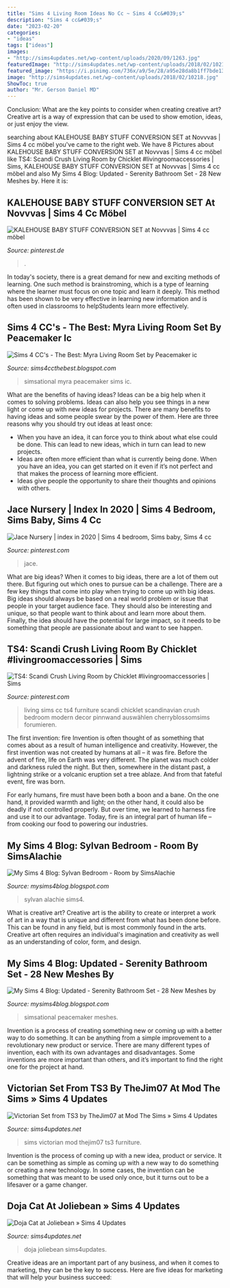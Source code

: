 ```yaml
---
title: "Sims 4 Living Room Ideas No Cc ~ Sims 4 Cc&#039;s"
description: "Sims 4 cc&#039;s"
date: "2023-02-20"
categories:
- "ideas"
tags: ["ideas"]
images:
- "http://sims4updates.net/wp-content/uploads/2020/09/1263.jpg"
featuredImage: "http://sims4updates.net/wp-content/uploads/2018/02/10218.jpg"
featured_image: "https://i.pinimg.com/736x/a9/5e/28/a95e28da8b1ff7bde132e3eca4e8b442.jpg"
image: "http://sims4updates.net/wp-content/uploads/2018/02/10218.jpg"
ShowToc: true
author: "Mr. Gerson Daniel MD"
---
```



Conclusion: What are the key points to consider when creating creative art?
Creative art is a way of expression that can be used to show emotion, ideas, or just enjoy the view.

	

		
searching about KALEHOUSE BABY STUFF CONVERSION SET at Novvvas | Sims 4 cc möbel you've came to the right web. We have 8 Pictures about KALEHOUSE BABY STUFF CONVERSION SET at Novvvas | Sims 4 cc möbel like TS4: Scandi Crush Living Room by Chicklet #livingroomaccessories | Sims, KALEHOUSE BABY STUFF CONVERSION SET at Novvvas | Sims 4 cc möbel and also My Sims 4 Blog: Updated - Serenity Bathroom Set - 28 New Meshes by. Here it is:
		
    
## KALEHOUSE BABY STUFF CONVERSION SET At Novvvas | Sims 4 Cc Möbel

<img loading=lazy src="https://i.pinimg.com/736x/2d/9a/c5/2d9ac5adefc8209117fde67abd534ba2.jpg" onerror="this.onerror=null;this.src='https://tse1.mm.bing.net/th?id=OIP.FcS7TC7gDte3taLfbFltXwHaHa&amp;pid=15.1';" alt="KALEHOUSE BABY STUFF CONVERSION SET at Novvvas | Sims 4 cc möbel">

_Source: pinterest.de_

>. 

	

In today's society, there is a great demand for new and exciting methods of learning. One such method is brainstroming, which is a type of learning where the learner must focus on one topic and learn it deeply. This method has been shown to be very effective in learning new information and is often used in classrooms to helpStudents learn more effectively.

    
## Sims 4 CC&#039;s - The Best: Myra Living Room Set By Peacemaker Ic

<img loading=lazy src="https://2.bp.blogspot.com/-HQrI9-VIQew/V7RxlZjKXuI/AAAAAAABirw/hGKqxDxKjxQz25d9s-7K-wnzucqOL9H5ACLcB/s1600/MyraLiving-styles-04.png" onerror="this.onerror=null;this.src='https://tse3.mm.bing.net/th?id=OIP.Hxecj7FQkFlGUma6WCEd_AHaD2&amp;pid=15.1';" alt="Sims 4 CC&#039;s - The Best: Myra Living Room Set by Peacemaker ic">

_Source: sims4ccthebest.blogspot.com_

>simsational myra peacemaker sims ic. 

	

What are the benefits of having ideas?
Ideas can be a big help when it comes to solving problems. Ideas can also help you see things in a new light or come up with new ideas for projects. There are many benefits to having ideas and some people swear by the power of them. Here are three reasons why you should try out ideas at least once: 
- When you have an idea, it can force you to think about what else could be done. This can lead to new ideas, which in turn can lead to new projects. 
- Ideas are often more efficient than what is currently being done. When you have an idea, you can get started on it even if it’s not perfect and that makes the process of learning more efficient. 
- Ideas give people the opportunity to share their thoughts and opinions with others.

    
## Jace Nursery | Index In 2020 | Sims 4 Bedroom, Sims Baby, Sims 4 Cc

<img loading=lazy src="https://i.pinimg.com/736x/51/19/f4/5119f438e89c2e8cad95999fa5db1ddb.jpg" onerror="this.onerror=null;this.src='https://tse4.mm.bing.net/th?id=OIP.CSZy4ywGAS6se-FaDMG10wHaFS&amp;pid=15.1';" alt="Jace Nursery | index in 2020 | Sims 4 bedroom, Sims baby, Sims 4 cc">

_Source: pinterest.com_

>jace. 

	

What are big ideas?
When it comes to big ideas, there are a lot of them out there. But figuring out which ones to pursue can be a challenge. There are a few key things that come into play when trying to come up with big ideas. 
Big ideas should always be based on a real world problem or issue that people in your target audience face. They should also be interesting and unique, so that people want to think about and learn more about them. Finally, the idea should have the potential for large impact, so it needs to be something that people are passionate about and want to see happen.

    
## TS4: Scandi Crush Living Room By Chicklet #livingroomaccessories | Sims

<img loading=lazy src="https://i.pinimg.com/736x/a9/5e/28/a95e28da8b1ff7bde132e3eca4e8b442.jpg" onerror="this.onerror=null;this.src='https://tse1.mm.bing.net/th?id=OIP.rZRCB-5l5sb9pyemIXJy2AHaFr&amp;pid=15.1';" alt="TS4: Scandi Crush Living Room by Chicklet #livingroomaccessories | Sims">

_Source: pinterest.com_

>living sims cc ts4 furniture scandi chicklet scandinavian crush bedroom modern decor pinnwand auswählen cherryblossomsims forumieren. 

	

The first invention: fire
Invention is often thought of as something that comes about as a result of human intelligence and creativity. However, the first invention was not created by humans at all – it was fire.
Before the advent of fire, life on Earth was very different. The planet was much colder and darkness ruled the night. But then, somewhere in the distant past, a lightning strike or a volcanic eruption set a tree ablaze. And from that fateful event, fire was born.

For early humans, fire must have been both a boon and a bane. On the one hand, it provided warmth and light; on the other hand, it could also be deadly if not controlled properly. But over time, we learned to harness fire and use it to our advantage. Today, fire is an integral part of human life – from cooking our food to powering our industries.

    
## My Sims 4 Blog: Sylvan Bedroom - Room By SimsAlachie

<img loading=lazy src="https://3.bp.blogspot.com/-mpi25ltIPOM/VQfP0vIk_YI/AAAAAAAGHLE/-N25xbs2wqg/s1600/tumblr_nl6lacex6E1rqviego3_1280.jpg" onerror="this.onerror=null;this.src='https://tse2.mm.bing.net/th?id=OIP.hN5ghvzQDseIv0vhPMyhbgHaEo&amp;pid=15.1';" alt="My Sims 4 Blog: Sylvan Bedroom - Room by SimsAlachie">

_Source: mysims4blog.blogspot.com_

>sylvan alachie sims4. 

	

What is creative art?
Creative art is the ability to create or interpret a work of art in a way that is unique and different from what has been done before. This can be found in any field, but is most commonly found in the arts. Creative art often requires an individual's imagination and creativity as well as an understanding of color, form, and design.

    
## My Sims 4 Blog: Updated - Serenity Bathroom Set - 28 New Meshes By

<img loading=lazy src="https://2.bp.blogspot.com/-jS3RKrk5em4/Vvc-Wo4g2gI/AAAAAAAHuPk/rwVnwjg47_E1XPWqWppspXsN8wjmOWlyA/s1600/2.png" onerror="this.onerror=null;this.src='https://tse3.mm.bing.net/th?id=OIP.JvGPrz-asdg8-nyN_8tWtAHaD2&amp;pid=15.1';" alt="My Sims 4 Blog: Updated - Serenity Bathroom Set - 28 New Meshes by">

_Source: mysims4blog.blogspot.com_

>simsational peacemaker meshes. 

	

Invention is a process of creating something new or coming up with a better way to do something. It can be anything from a simple improvement to a revolutionary new product or service. There are many different types of invention, each with its own advantages and disadvantages. Some inventions are more important than others, and it’s important to find the right one for the project at hand.

    
## Victorian Set From TS3 By TheJim07 At Mod The Sims » Sims 4 Updates

<img loading=lazy src="http://sims4updates.net/wp-content/uploads/2018/02/10218.jpg" onerror="this.onerror=null;this.src='https://tse2.mm.bing.net/th?id=OIP.zuuJvs8zLMNemPyQ5rcoNAHaEK&amp;pid=15.1';" alt="Victorian Set from TS3 by TheJim07 at Mod The Sims » Sims 4 Updates">

_Source: sims4updates.net_

>sims victorian mod thejim07 ts3 furniture. 

	

Invention is the process of coming up with a new idea, product or service. It can be something as simple as coming up with a new way to do something or creating a new technology. In some cases, the invention can be something that was meant to be used only once, but it turns out to be a lifesaver or a game changer.

    
## Doja Cat At Joliebean » Sims 4 Updates

<img loading=lazy src="http://sims4updates.net/wp-content/uploads/2020/09/1263.jpg" onerror="this.onerror=null;this.src='https://tse4.mm.bing.net/th?id=OIP.TiytzkjSkeEAaychKvBdwgHaLH&amp;pid=15.1';" alt="Doja Cat at Joliebean » Sims 4 Updates">

_Source: sims4updates.net_

>doja joliebean sims4updates. 

	

Creative ideas are an important part of any business, and when it comes to marketing, they can be the key to success. Here are five ideas for marketing that will help your business succeed: 


